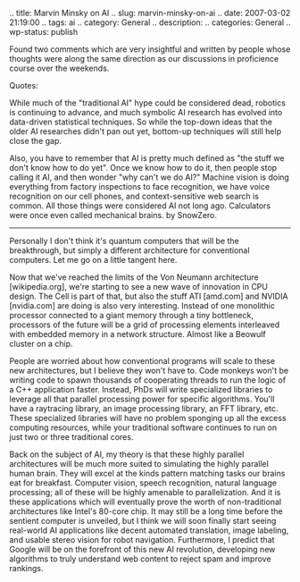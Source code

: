 .. title: Marvin Minsky on AI
.. slug: marvin-minsky-on-ai
.. date: 2007-03-02 21:19:00
.. tags: ai
.. category: General
.. description: 
.. categories: General
.. wp-status: publish

Found two comments which are very insightful and written by people whose
thoughts were along the same direction as our discussions in proficience course
over the weekends.

Quotes:

While much of the "traditional AI" hype could be considered dead, robotics is
continuing to advance, and much symbolic AI research has evolved into
data-driven statistical techniques. So while the top-down ideas that the older
AI researches didn't pan out yet, bottom-up techniques will still help close the
gap.

Also, you have to remember that AI is pretty much defined as "the stuff we don't
know how to do yet". Once we know how to do it, then people stop calling it AI,
and then wonder "why can't we do AI?" Machine vision is doing everything from
factory inspections to face recognition, we have voice recognition on our cell
phones, and context-sensitive web search is common. All those things were
considered AI not long ago. Calculators were once even called mechanical
brains. by SnowZero.

----

Personally I don't think it's quantum computers that will be the breakthrough,
but simply a different architecture for conventional computers. Let me go on a
little tangent here.

Now that we've reached the limits of the Von Neumann architecture
[wikipedia.org], we're starting to see a new wave of innovation in CPU design.
The Cell is part of that, but also the stuff ATI [amd.com] and NVIDIA
[nvidia.com] are doing is also very interesting. Instead of one monolithic
processor connected to a giant memory through a tiny bottleneck, processors of
the future will be a grid of processing elements interleaved with embedded
memory in a network structure. Almost like a Beowulf cluster on a chip.

People are worried about how conventional programs will scale to these new
architectures, but I believe they won't have to. Code monkeys won't be writing
code to spawn thousands of cooperating threads to run the logic of a C++
application faster. Instead, PhDs will write specialized libraries to leverage
all that parallel processing power for specific algorithms. You'll have a
raytracing library, an image processing library, an FFT library, etc. These
specialized libraries will have no problem sponging up all the excess computing
resources, while your traditional software continues to run on just two or three
traditional cores.



Back on the subject of AI, my theory is that these highly parallel architectures
will be much more suited to simulating the highly parallel human brain. They
will excel at the kinds pattern matching tasks our brains eat for breakfast.
Computer vision, speech recognition, natural language processing; all of these
will be highly amenable to parallelization. And it is these applications which
will eventually prove the worth of non-traditional architectures like Intel's
80-core chip. It may still be a long time before the sentient computer is
unveiled, but I think we will soon finally start seeing real-world AI
applications like decent automated translation, image labeling, and usable
stereo vision for robot navigation. Furthermore, I predict that Google will be
on the forefront of this new AI revolution, developing new algorithms to truly
understand web content to reject spam and improve rankings.